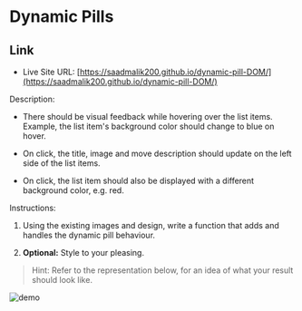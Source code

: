 # Dynamic Pills

## Link

- Live Site URL: [https://saadmalik200.github.io/dynamic-pill-DOM/](https://saadmalik200.github.io/dynamic-pill-DOM/)

Description:

- There should be visual feedback while hovering over the list items. Example, the list item's background color should change to blue on hover.

- On click, the title, image and move description should update on the left side of the list items.

- On click, the list item should also be displayed with a different background color, e.g. red.

Instructions:

1. Using the existing images and design, write a function that adds and handles the dynamic pill behaviour.

1. **Optional:** Style to your pleasing.

> Hint: Refer to the representation below, for an idea of what your result should look like.

![demo](demo.gif)
